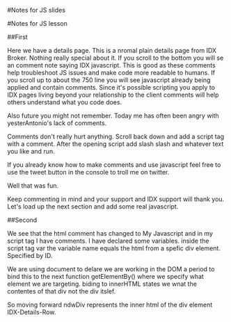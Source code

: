 #Notes for JS slides



#Notes for JS lesson

##First

Here we have a details page. This is a nromal plain details page from IDX Broker. Nothing really special about it.
If you scroll to the bottom you will se an comment note saying IDX javascript. This is good as these comments
help troubleshoot JS issues and make code more readable to humans. If you scroll up to about the 750 line you
will see javascript already being applied and contain comments. Since it's possible scripting you apply
to IDX pages living beyond your relationship to the client comments will help others understand what you code does.

Also future you might not remember. Today me has often been angry with yesterAntonio's lack of comments.

Comments don't really hurt anything. Scroll back down and add a script tag with a comment. 
After the opening script add slash slash and whatever text you like and run.

If you already know how to make comments and use javascript feel free to use the tweet button
in the console to troll me on twitter.

Well that was fun. 

Keep commenting in mind and your support and IDX support will thank you.
Let's load up the next section and add some real javascript.

##Second

We see that the html comment has changed to My Javascript and in my script tag I have comments.
I have declared some variables. 
inside the script tag var the variable name equals the html from a spefic div element. Specified by ID.

We are using document to delare we are working in the DOM a period to bind this to the next function
getElementBy() where we specify what element we are targeting. biding to innerHTML states we wnat the contentes of that div
not the div itslef.

So moving forward ndwDiv represents the inner html of the div element IDX-Details-Row.

